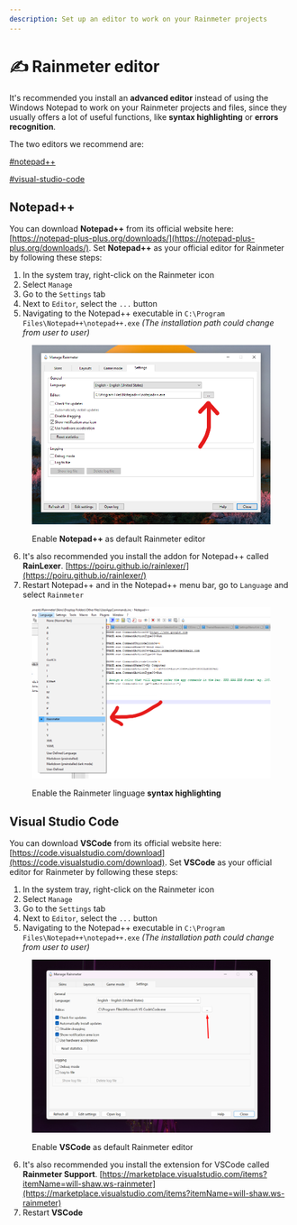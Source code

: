 ```yaml
---
description: Set up an editor to work on your Rainmeter projects
---
```


# ✍ Rainmeter editor

It's recommended you install an **advanced editor** instead of using the Windows Notepad to work on your Rainmeter projects and files, since they usually offers a lot of useful functions, like **syntax highlighting** or **errors recognition**.

The two editors we recommend are:

[#notepad++](rainmeter-editor.md#notepad++ "mention")

[#visual-studio-code](rainmeter-editor.md#visual-studio-code "mention")



## Notepad++

You can download **Notepad++** from its official website here: [https://notepad-plus-plus.org/downloads/](https://notepad-plus-plus.org/downloads/). Set **Notepad++** as your official editor for Rainmeter by following these steps:&#x20;

1. In the system tray, right-click on the Rainmeter icon
2. Select `Manage`
3. Go to the `Settings` tab
4. Next to `Editor`, select the `...` button
5. Navigating to the Notepad++ executable in `C:\Program Files\Notepad++\notepad++.exe` _(The installation path could change from user to user)_

<figure><img src="../.gitbook/assets/np++_default_editor.png" alt=""><figcaption><p>Enable <strong>Notepad++</strong> as default Rainmeter editor</p></figcaption></figure>

6. It's also recommended you install the addon for Notepad++ called **RainLexer**. [https://poiru.github.io/rainlexer/](https://poiru.github.io/rainlexer/)
7. Restart Notepad++ and in the Notepad++ menu bar, go to `Language` and select `Rainmeter`

<figure><img src="../.gitbook/assets/np++_syntax_highlighting.png" alt=""><figcaption><p>Enable the Rainmeter linguage <strong>syntax highlighting</strong></p></figcaption></figure>



## Visual Studio Code

You can download **VSCode** from its official website here:[ ](https://code.visualstudio.com/download)[https://code.visualstudio.com/download](https://code.visualstudio.com/download). Set **VSCode** as your official editor for Rainmeter by following these steps:&#x20;

1. In the system tray, right-click on the Rainmeter icon
2. Select `Manage`
3. Go to the `Settings` tab
4. Next to `Editor`, select the `...` button
5. Navigating to the Notepad++ executable in `C:\Program Files\Notepad++\notepad++.exe` _(The installation path could change from user to user)_

<figure><img src="../.gitbook/assets/VSCode_default_editor.png" alt=""><figcaption><p>Enable <strong>VSCode</strong> as default Rainmeter editor</p></figcaption></figure>

6. It's also recommended you install the extension for VSCode called **Rainmeter Support**. [https://marketplace.visualstudio.com/items?itemName=will-shaw.ws-rainmeter](https://marketplace.visualstudio.com/items?itemName=will-shaw.ws-rainmeter)
7. Restart **VSCode**
